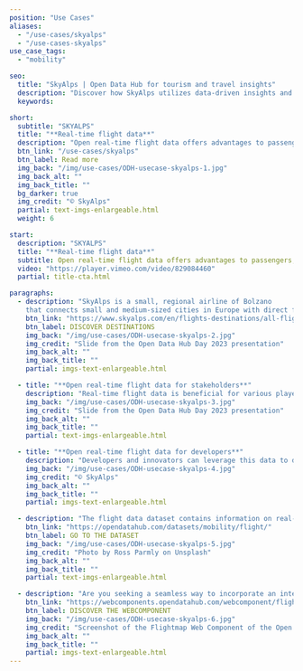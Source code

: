 ```yaml
---
position: "Use Cases"
aliases:
  - "/use-cases/skyalps"
  - "/use-cases-skyalps"
use_case_tags:
  - "mobility"

seo:
  title: "SkyAlps | Open Data Hub for tourism and travel insights"
  description: "Discover how SkyAlps utilizes data-driven insights and tourism datasets from Open Data Hub to enhance passenger experiences and optimize travel operations."
  keywords:

short:
  subtitle: "SKYALPS"
  title: "**Real-time flight data**"
  description: "Open real-time flight data offers advantages to passengers, airlines, travel industry stakeholders and regulatory authorities alike. It enhances efficiency, improves planning and decision-making, and promotes a more seamless and transparent travel experience for all. It is also a great advantage for Taxi services, Shuttle services, and hotels offering transfers to have access to real-time flight data."
  btn_link: "/use-cases/skyalps"
  btn_label: Read more
  img_back: "/img/use-cases/ODH-usecase-skyalps-1.jpg"
  img_back_alt: ""
  img_back_title: ""
  bg_darker: true
  img_credit: "© SkyAlps"
  partial: text-imgs-enlargeable.html
  weight: 6

start:
  description: "SKYALPS"
  title: "**Real-time flight data**"
  subtitle: Open real-time flight data offers advantages to passengers, airlines, travel industry stakeholders, and regulatory authorities alike. It enhances efficiency, improves planning and decision-making, and promotes a more seamless and transparent travel experience for all. It is also a great advantage for Taxi services, Shuttle services, and hotels offering transfers to have access to real-time flight data.
  video: "https://player.vimeo.com/video/829084460"
  partial: title-cta.html

paragraphs:
  - description: "SkyAlps is a small, regional airline of Bolzano
    that connects small and medium-sized cities in Europe with direct flights."
    btn_link: "https://www.skyalps.com/en/flights-destinations/all-flights"
    btn_label: DISCOVER DESTINATIONS
    img_back: "/img/use-cases/ODH-usecase-skyalps-2.jpg"
    img_credit: "Slide from the Open Data Hub Day 2023 presentation"
    img_back_alt: ""
    img_back_title: ""
    partial: imgs-text-enlargeable.html

  - title: "**Open real-time flight data for stakeholders**"
    description: "Real-time flight data is beneficial for various players in the travel industry. Travel agencies, online travel platforms and booking websites can provide their customers with accurate and up-to-date flight data, guaranteeing a seamless booking process."
    img_back: "/img/use-cases/ODH-usecase-skyalps-3.jpg"
    img_credit: "Slide from the Open Data Hub Day 2023 presentation"
    img_back_alt: ""
    img_back_title: ""
    partial: text-imgs-enlargeable.html

  - title: "**Open real-time flight data for developers**"
    description: "Developers and innovators can leverage this data to design novel applications, services, and tools that elevate the travel experience for both individuals and businesses."
    img_back: "/img/use-cases/ODH-usecase-skyalps-4.jpg"
    img_credit: "© SkyAlps"
    img_back_alt: ""
    img_back_title: ""
    partial: imgs-text-enlargeable.html

  - description: "The flight data dataset contains information on real-time data and scheduled flights. Through this API you will have an overview of the SkyAlps timetable, with up-to-date information like prices, times, destinations, and more."
    btn_link: "https://opendatahub.com/datasets/mobility/flight/"
    btn_label: GO TO THE DATASET
    img_back: "/img/use-cases/ODH-usecase-skyalps-5.jpg"
    img_credit: "Photo by Ross Parmly on Unsplash"
    img_back_alt: ""
    img_back_title: ""
    partial: text-imgs-enlargeable.html

  - description: "Are you seeking a seamless way to incorporate an interactive map into your website? Your search ends here; we've already crafted a web component precisely for this use!"
    btn_link: "https://webcomponents.opendatahub.com/webcomponent/flightmap"
    btn_label: DISCOVER THE WEBCOMPONENT
    img_back: "/img/use-cases/ODH-usecase-skyalps-6.jpg"
    img_credit: "Screenshot of the Flightmap Web Component of the Open Data Hub on 19.06.2023"
    img_back_alt: ""
    img_back_title: ""
    partial: imgs-text-enlargeable.html
---
```

